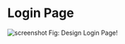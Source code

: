# Login Page 


![screenshot](https://user-images.githubusercontent.com/40080527/151017084-8d7866f5-ff04-4a59-8ca4-6b390c672fdd.png)
Fig: Design Login Page!
